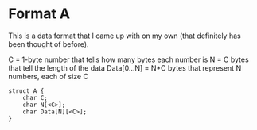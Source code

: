 # Format A

This is a data format that I came up with on my own (that definitely has been thought of before).

C = 1-byte number that tells how many bytes each number is
N = C bytes that tell the length of the data
Data[0...N] = N\*C bytes that represent N numbers, each of size C

    struct A {
    	char C;
    	char N[<C>];
    	char Data[N][<C>];
    }
